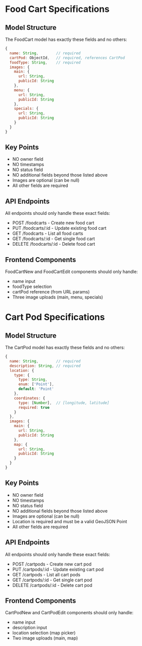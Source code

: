 # Food Cart Specifications

## Model Structure
The FoodCart model has exactly these fields and no others:

```javascript
{
  name: String,        // required
  cartPod: ObjectId,   // required, references CartPod
  foodType: String,    // required
  images: {
    main: {
      url: String,
      publicId: String
    },
    menu: {
      url: String,
      publicId: String
    },
    specials: {
      url: String,
      publicId: String
    }
  }
}
```

## Key Points
- NO owner field
- NO timestamps
- NO status field
- NO additional fields beyond those listed above
- Images are optional (can be null)
- All other fields are required

## API Endpoints
All endpoints should only handle these exact fields:
- POST /foodcarts - Create new food cart
- PUT /foodcarts/:id - Update existing food cart
- GET /foodcarts - List all food carts
- GET /foodcarts/:id - Get single food cart
- DELETE /foodcarts/:id - Delete food cart

## Frontend Components
FoodCartNew and FoodCartEdit components should only handle:
- name input
- foodType selection
- cartPod reference (from URL params)
- Three image uploads (main, menu, specials)

# Cart Pod Specifications

## Model Structure
The CartPod model has exactly these fields and no others:

```javascript
{
  name: String,        // required
  description: String, // required
  location: {
    type: {
      type: String,
      enum: ['Point'],
      default: 'Point'
    },
    coordinates: {
      type: [Number],  // [longitude, latitude]
      required: true
    }
  },
  images: {
    main: {
      url: String,
      publicId: String
    },
    map: {
      url: String,
      publicId: String
    }
  }
}
```

## Key Points
- NO owner field
- NO timestamps
- NO status field
- NO additional fields beyond those listed above
- Images are optional (can be null)
- Location is required and must be a valid GeoJSON Point
- All other fields are required

## API Endpoints
All endpoints should only handle these exact fields:
- POST /cartpods - Create new cart pod
- PUT /cartpods/:id - Update existing cart pod
- GET /cartpods - List all cart pods
- GET /cartpods/:id - Get single cart pod
- DELETE /cartpods/:id - Delete cart pod

## Frontend Components
CartPodNew and CartPodEdit components should only handle:
- name input
- description input
- location selection (map picker)
- Two image uploads (main, map) 